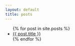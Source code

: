 ```yaml
---
layout: default
title: posts
---
```


<ul>
  {% for post in site.posts %}
    <li><a href="{{ post.url }}">{{ post.title }}</a></li>
  {% endfor %}
</ul>
